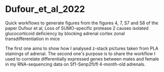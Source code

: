 # Dufour_et_al_2022
Quick workflows to generate figures from the figures 4, 7, S7 and S8 of the paper Dufour et al, Loss of SUMO-specific protease 2 causes isolated glucocorticoid deficiency by blocking adrenal cortex zonal transdifferentiation in mice

The first one aims to show how I analysed z-stack pictures taken from PLA stainings of adrenal. 
The second one's purpose is to share the workflow I used to correlate differentially expressed genes between males and female in my RNA-sequencing data on Sf1-Senp2fl/fl 4-month-old adrenals. 
